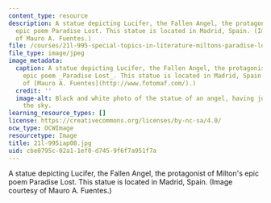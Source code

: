 ```yaml
---
content_type: resource
description: A statue depicting Lucifer, the Fallen Angel, the protagonist of Milton's
  epic poem Paradise Lost. This statue is located in Madrid, Spain. (Image courtesy
  of Mauro A. Fuentes.)
file: /courses/21l-995-special-topics-in-literature-miltons-paradise-lost-january-iap-2008/cbe0795c02a11ef0d7459f6f7a951f7a_21l-995iap08.jpg
file_type: image/jpeg
image_metadata:
  caption: A statue depicting Lucifer, the Fallen Angel, the protagonist of Milton's
    epic poem _Paradise Lost_. This statue is located in Madrid, Spain. (Image courtesy
    of [Mauro A. Fuentes](http://www.fotomaf.com/).)
  credit: ''
  image-alt: Black and white photo of the statue of an angel, having just fallen from
    the sky.
learning_resource_types: []
license: https://creativecommons.org/licenses/by-nc-sa/4.0/
ocw_type: OCWImage
resourcetype: Image
title: 21l-995iap08.jpg
uid: cbe0795c-02a1-1ef0-d745-9f6f7a951f7a
---
```

A statue depicting Lucifer, the Fallen Angel, the protagonist of Milton's epic poem Paradise Lost. This statue is located in Madrid, Spain. (Image courtesy of Mauro A. Fuentes.)